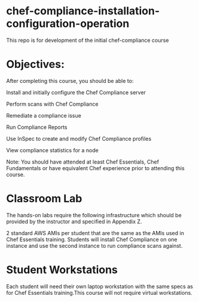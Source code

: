 # chef-compliance-installation-configuration-operation
This repo is for development of the initial chef-compliance course

# Objectives:
After completing this course, you should be able to:

Install and initially configure the Chef Compliance server

Perform scans with Chef Compliance

Remediate a compliance issue

Run Compliance Reports

Use InSpec to create and modify Chef Compliance profiles

View compliance statistics for a node

Note: You should have attended at least Chef Essentials, Chef Fundamentals or have equivalent Chef experience prior to attending this course.


# Classroom Lab
The hands-on labs require the following infrastructure which should be provided by the instructor and specified in Appendix Z.

2 standard AWS AMIs per student that are the same as the AMIs used in Chef Essentials training.
Students will install Chef Compliance on one instance and use the second instance to run compliance scans against.

# Student Workstations

Each student will need their own laptop workstation with the same specs as for Chef Essentials training.This course will not require virtual workstations.
